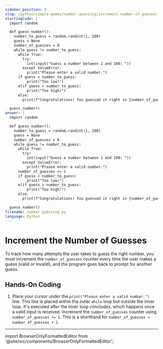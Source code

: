 ```yaml
---
sidebar_position: 9
slug: /python/simple-games/number-guessing/increment-number-of-guesses
startingCode: |
  import random

  def guess_number():
    number_to_guess = random.randint(1, 100)
    guess = None
    number_of_guesses = 0
    while guess != number_to_guess:
      while True:
        try:
          int(input("Guess a number between 1 and 100: "))
        except ValueError:
          print("Please enter a valid number.")
      if guess < number_to_guess:
          print("Too low!")
      elif guess > number_to_guess:
          print("Too high!")
      else:
        print(f"Congratulations! You guessed it right in {number_of_guesses} guesses!")

  guess_number()
answer: |
  import random

  def guess_number():
    number_to_guess = random.randint(1, 100)
    guess = None
    number_of_guesses = 0
    while guess != number_to_guess:
      while True:
        try:
          int(input("Guess a number between 1 and 100: "))
        except ValueError:
          print("Please enter a valid number.")
      number_of_guesses += 1
      if guess < number_to_guess:
          print("Too low!")
      elif guess > number_to_guess:
          print("Too high!")
      else:
        print(f"Congratulations! You guessed it right in {number_of_guesses} guesses!")

  guess_number()
filename: number-guessing.py
language: Python
---
```


# Increment the Number of Guesses

To track how many attempts the user takes to guess the right number, you must increment the  `number_of_guesses` counter every time the user makes a guess (valid or invalid), and the program goes back to prompt for another guess.

## Hands-On Coding

1. Place your cursor under the `print("Please enter a valid number.")` line. This line is placed within the outer `while` loop but outside the inner loop. It's executed after the inner loop concludes, which happens once a valid input is received. Increment the `number_of_guesses` counter using `number_of_guesses += 1`. This is a shorthand for `number_of_guesses = number_of_guesses + 1`.

---

import BrowserOnlyFormattedEditor from '@site/src/components/BrowserOnlyFormattedEditor';

<BrowserOnlyFormattedEditor frontMatter={frontMatter}> </BrowserOnlyFormattedEditor>